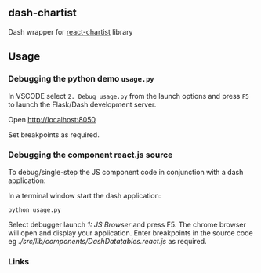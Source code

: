 ## dash-chartist

 Dash wrapper for [react-chartist](https://github.com/fraserxu/react-chartist) library

## Usage


### Debugging the python demo `usage.py`

In VSCODE select `2. Debug usage.py` from the launch options and press `F5` to launch the
Flask/Dash development server.

Open [http://localhost:8050](http://localhost:8050)

Set breakpoints as required.

### Debugging the component react.js source

To debug/single-step the JS component code in conjunction with a dash application:

In a terminal window start the dash application:

    python usage.py

Select debugger launch *1: JS Browser* and press F5. The chrome browser
will open and display your application. Enter breakpoints in the source
code eg *./src/lib/components/DashDatatables.react.js* as required.

### Links



